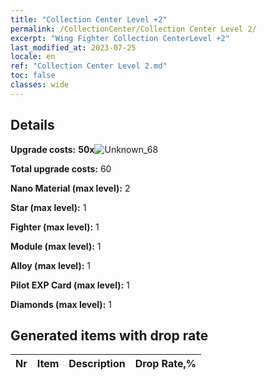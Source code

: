 ```yaml
---
title: "Collection Center Level +2"
permalink: /CollectionCenter/Collection Center Level 2/
excerpt: "Wing Fighter Collection CenterLevel +2"
last_modified_at: 2023-07-25
locale: en
ref: "Collection Center Level 2.md"
toc: false
classes: wide
---
```



## Details

 **Upgrade costs:** **50x**![Unknown_68](/images/item/bh_img25_p.png)

 **Total upgrade costs:** 60

 **Nano Material (max level):** 2

 **Star (max level):** 1

 **Fighter (max level):** 1

 **Module (max level):** 1

 **Alloy (max level):** 1

 **Pilot EXP Card (max level):** 1

 **Diamonds (max level):** 1

## Generated items with drop rate

  |  Nr |     Item   |    Description   |  Drop Rate,% |
  |:----|:----------:|:-----------------|:-------------|

